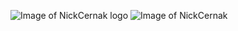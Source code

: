 ![Image of NickCernak logo](https://nickcernak.com/wp-content/uploads/2021/06/logo-white-n-footer.png)
![Image of NickCernak](https://pbs.twimg.com/profile_images/1471610893356044290/PWLqIAHi_400x400.jpg)